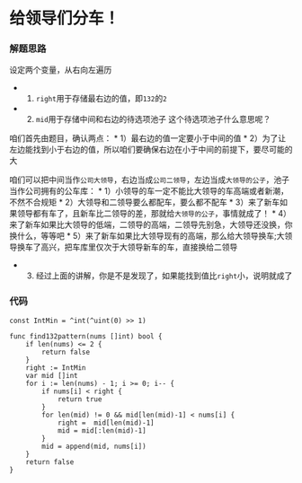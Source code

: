 # 给领导们分车！
### 解题思路
设定两个变量，从右向左遍历
* 1. ``right``用于存储最右边的值，即``132``的``2``

* 2. ``mid``用于存储中间和右边的待选项池子
这个待选项池子什么意思呢？

咱们首先由题目，确认两点：
    * 1）最右边的值一定要小于中间的值
    * 2）为了让左边能找到小于右边的值，所以咱们要确保右边在小于中间的前提下，要尽可能的大

咱们可以把中间当作``公司大领导``，右边当成``公司二领导``，左边当成``大领导的公子``，池子当作公司拥有的公车库：
    * 1）小领导的车一定不能比大领导的车高端或者新潮，不然不合规矩
    * 2）大领导和二领导要么都配车，要么都不配车
    * 3）来了新车如果领导都有车了，且新车比二领导的差，那就给``大领导的公子``，事情就成了！
    * 4）来了新车如果比大领导的低端，二领导的高端，二领导先别急，大领导还没换，你换什么，等等吧
    * 5）来了新车如果比大领导现有的高端，那么给大领导换车;大领导换车了高兴，把车库里仅次于大领导新车的车，直接换给二领导

* 3. 经过上面的讲解，你是不是发现了，如果能找到值比``right``小，说明就成了

### 代码

```golang
const IntMin = ^int(^uint(0) >> 1)

func find132pattern(nums []int) bool {
	if len(nums) <= 2 {
		return false
	}
	right := IntMin
	var mid []int
	for i := len(nums) - 1; i >= 0; i-- {
		if nums[i] < right {
			return true
		}
		for len(mid) != 0 && mid[len(mid)-1] < nums[i] {
			right =  mid[len(mid)-1]
			mid = mid[:len(mid)-1]
		}
		mid = append(mid, nums[i])
	}
	return false
}

```